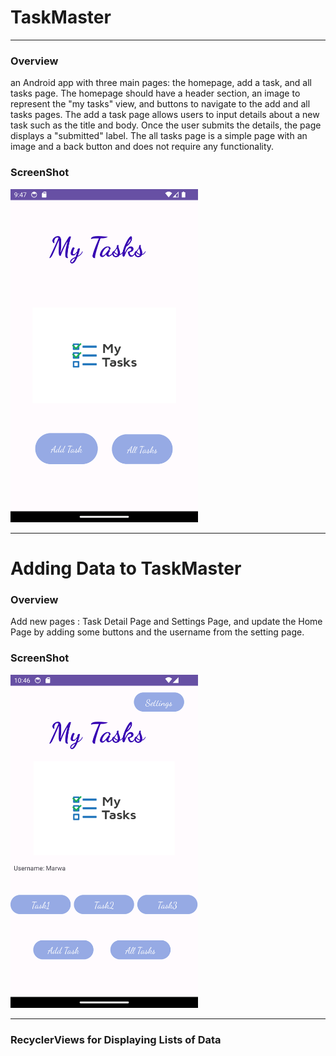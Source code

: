 # TaskMaster 
------------------------------------
### Overview
an Android app with three main pages: the homepage, add a task, and all tasks page.
The homepage should have a header section, an image to represent the "my tasks" view, and buttons to navigate to the add and all tasks pages. The add a task page allows users to input details about a new task such as the title and body. Once the user submits the details, the page displays a "submitted" label. The all tasks page is a simple page with an image and a back button and does not require any functionality.
### ScreenShot
<img src="screenshots/screenshot.png" width="300">

---------------------------------------

# Adding Data to TaskMaster 

### Overview
Add new pages : Task Detail Page and Settings Page, and update the Home Page by
adding some buttons and the username from the setting page.
### ScreenShot
<img src="screenshots/screenshotLab27.png" width="300">

------------------------------------------
### RecyclerViews for Displaying Lists of Data

